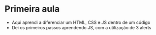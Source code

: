 # Primeira aula

* Aqui aprendi a diferenciar um HTML, CSS e JS dentro de um código
* Dei os primeiros passos aprendendo JS, com a utilização de 3 alerts